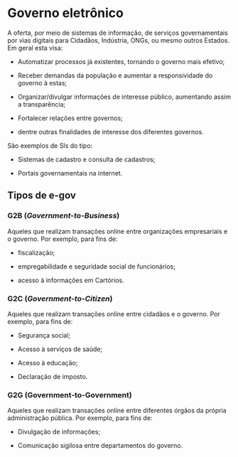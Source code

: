 # Governo eletrônico

A oferta, por meio de sistemas de informação, de serviços governamentais por vias digitais para Cidadãos, Indústria, ONGs, ou mesmo outros Estados. Em geral esta visa:

- Automatizar processos já existentes, tornando o governo mais efetivo;

- Receber demandas da população e aumentar a responsividade do governo à estas;

- Organizar/divulgar informações de interesse público, aumentando assim a transparência;

- Fortalecer relações entre governos;

- dentre outras finalidades de interesse dos diferentes governos.

São exemplos de SIs do tipo:

- Sistemas de cadastro e consulta de cadastros;

- Portais governamentais na internet.

## Tipos de e-gov

### G2B (*Government-to-Business*)

Aqueles que realizam transações online entre organizações empresariais e o governo. Por exemplo, para fins de:

- fiscalização;

- empregabilidade e seguridade social de funcionários;

- acesso à informações em Cartórios.

### G2C (*Government-to-Citizen*)

Aqueles que realizam transações online entre cidadãos e o governo. Por exemplo, para fins de:

- Segurança social;

- Acesso à serviços de saúde;

- Acesso à educação;

- Declaração de imposto.

### G2G (Government-to-Government)

Aqueles que realizam transações online entre diferentes órgãos da própria administração pública. Por exemplo, para fins de:

- Divulgação de informações;

- Comunicação sigilosa entre departamentos do governo.